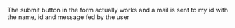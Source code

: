 <p>The submit button in the form actually works and a mail is sent to my id with the name, id and message fed by the user</p>
